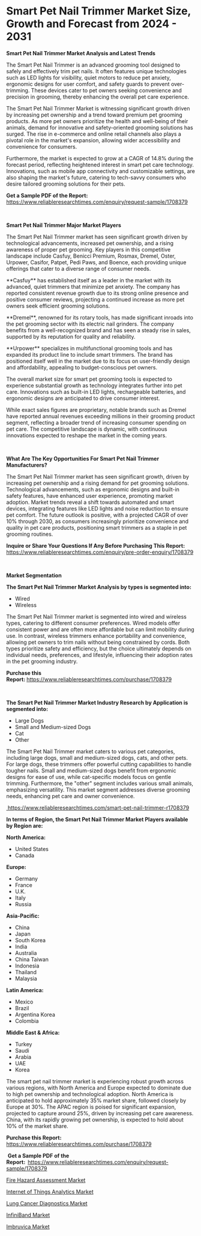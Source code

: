 <p><h1>Smart Pet Nail Trimmer Market Size, Growth and Forecast from 2024 - 2031</h1></p><p><strong>Smart Pet Nail Trimmer Market Analysis and Latest Trends</strong></p>
<p><p>The Smart Pet Nail Trimmer is an advanced grooming tool designed to safely and effectively trim pet nails. It often features unique technologies such as LED lights for visibility, quiet motors to reduce pet anxiety, ergonomic designs for user comfort, and safety guards to prevent over-trimming. These devices cater to pet owners seeking convenience and precision in grooming, thereby enhancing the overall pet care experience.</p><p>The Smart Pet Nail Trimmer Market is witnessing significant growth driven by increasing pet ownership and a trend toward premium pet grooming products. As more pet owners prioritize the health and well-being of their animals, demand for innovative and safety-oriented grooming solutions has surged. The rise in e-commerce and online retail channels also plays a pivotal role in the market's expansion, allowing wider accessibility and convenience for consumers.</p><p>Furthermore, the market is expected to grow at a CAGR of 14.8% during the forecast period, reflecting heightened interest in smart pet care technology. Innovations, such as mobile app connectivity and customizable settings, are also shaping the market's future, catering to tech-savvy consumers who desire tailored grooming solutions for their pets.</p></p>
<p><strong>Get a Sample PDF of the Report:&nbsp;</strong> <a href="https://www.reliableresearchtimes.com/enquiry/request-sample/1708379?utm_campaign=1486&utm_medium=2&utm_source=Github&utm_content=ia&utm_term=21102024&utm_id=smart-pet-nail-trimmer">https://www.reliableresearchtimes.com/enquiry/request-sample/1708379</a></p>
<p>&nbsp;</p>
<p><strong>Smart Pet Nail Trimmer Major Market Players</strong></p>
<p><p>The Smart Pet Nail Trimmer market has seen significant growth driven by technological advancements, increased pet ownership, and a rising awareness of proper pet grooming. Key players in this competitive landscape include Casfuy, Benicci Premium, Rosmax, Dremel, Oster, Urpower, Casifor, Patpet, Pedi Paws, and Boence, each providing unique offerings that cater to a diverse range of consumer needs.</p><p>**Casfuy** has established itself as a leader in the market with its advanced, quiet trimmers that minimize pet anxiety. The company has reported consistent revenue growth due to its strong online presence and positive consumer reviews, projecting a continued increase as more pet owners seek efficient grooming solutions.</p><p>**Dremel**, renowned for its rotary tools, has made significant inroads into the pet grooming sector with its electric nail grinders. The company benefits from a well-recognized brand and has seen a steady rise in sales, supported by its reputation for quality and reliability.</p><p>**Urpower** specializes in multifunctional grooming tools and has expanded its product line to include smart trimmers. The brand has positioned itself well in the market due to its focus on user-friendly design and affordability, appealing to budget-conscious pet owners.</p><p>The overall market size for smart pet grooming tools is expected to experience substantial growth as technology integrates further into pet care. Innovations such as built-in LED lights, rechargeable batteries, and ergonomic designs are anticipated to drive consumer interest.</p><p>While exact sales figures are proprietary, notable brands such as Dremel have reported annual revenues exceeding millions in their grooming product segment, reflecting a broader trend of increasing consumer spending on pet care. The competitive landscape is dynamic, with continuous innovations expected to reshape the market in the coming years.</p></p>
<p>&nbsp;</p>
<p><strong>What Are The Key Opportunities For Smart Pet Nail Trimmer Manufacturers?</strong></p>
<p><p>The Smart Pet Nail Trimmer market has seen significant growth, driven by increasing pet ownership and a rising demand for pet grooming solutions. Technological advancements, such as ergonomic designs and built-in safety features, have enhanced user experience, promoting market adoption. Market trends reveal a shift towards automated and smart devices, integrating features like LED lights and noise reduction to ensure pet comfort. The future outlook is positive, with a projected CAGR of over 10% through 2030, as consumers increasingly prioritize convenience and quality in pet care products, positioning smart trimmers as a staple in pet grooming routines.</p></p>
<p><strong>Inquire or Share Your Questions If Any Before Purchasing This Report:</strong> <a href="https://www.reliableresearchtimes.com/enquiry/pre-order-enquiry/1708379?utm_campaign=1486&utm_medium=2&utm_source=Github&utm_content=ia&utm_term=21102024&utm_id=smart-pet-nail-trimmer">https://www.reliableresearchtimes.com/enquiry/pre-order-enquiry/1708379</a></p>
<p>&nbsp;</p>
<p><strong>Market Segmentation</strong></p>
<p><strong>The Smart Pet Nail Trimmer Market Analysis by types is segmented into:</strong></p>
<p><ul><li>Wired</li><li>Wireless</li></ul></p>
<p><p>The Smart Pet Nail Trimmer market is segmented into wired and wireless types, catering to different consumer preferences. Wired models offer consistent power and are often more affordable but can limit mobility during use. In contrast, wireless trimmers enhance portability and convenience, allowing pet owners to trim nails without being constrained by cords. Both types prioritize safety and efficiency, but the choice ultimately depends on individual needs, preferences, and lifestyle, influencing their adoption rates in the pet grooming industry.</p></p>
<p><strong>Purchase this Report:&nbsp;</strong><a href="https://www.reliableresearchtimes.com/purchase/1708379?utm_campaign=1486&utm_medium=2&utm_source=Github&utm_content=ia&utm_term=21102024&utm_id=smart-pet-nail-trimmer">https://www.reliableresearchtimes.com/purchase/1708379</a></p>
<p>&nbsp;</p>
<p><strong>The Smart Pet Nail Trimmer Market Industry Research by Application is segmented into:</strong></p>
<p><ul><li>Large Dogs</li><li>Small and Medium-sized Dogs</li><li>Cat</li><li>Other</li></ul></p>
<p><p>The Smart Pet Nail Trimmer market caters to various pet categories, including large dogs, small and medium-sized dogs, cats, and other pets. For large dogs, these trimmers offer powerful cutting capabilities to handle tougher nails. Small and medium-sized dogs benefit from ergonomic designs for ease of use, while cat-specific models focus on gentle trimming. Furthermore, the "other" segment includes various small animals, emphasizing versatility. This market segment addresses diverse grooming needs, enhancing pet care and owner convenience.</p></p>
<p><a href="https://www.reliableresearchtimes.com/smart-pet-nail-trimmer-r1708379?utm_campaign=1486&utm_medium=2&utm_source=Github&utm_content=ia&utm_term=21102024&utm_id=smart-pet-nail-trimmer">&nbsp;https://www.reliableresearchtimes.com/smart-pet-nail-trimmer-r1708379</a></p>
<p><strong>In terms of Region, the Smart Pet Nail Trimmer Market Players available by Region are:</strong></p>
<p>
    <p> <strong> North America: </strong>
        <ul>
            <li>United States</li>
            <li>Canada</li>
        </ul>
        </p> 
    <p> <strong> Europe: </strong>
        <ul>
            <li>Germany</li>
            <li>France</li>
            <li>U.K.</li>
            <li>Italy</li>
            <li>Russia</li>
        </ul>
        </p> 
    <p> <strong> Asia-Pacific: </strong>
        <ul>
            <li>China</li>
            <li>Japan</li>
            <li>South Korea</li>
            <li>India</li>
            <li>Australia</li>
            <li>China Taiwan</li>
            <li>Indonesia</li>
            <li>Thailand</li>
            <li>Malaysia</li>
        </ul>
        </p> 
    <p> <strong> Latin America: </strong>
        <ul>
            <li>Mexico</li>
            <li>Brazil</li>
            <li>Argentina Korea</li>
            <li>Colombia</li>
        </ul>
        </p> 
    <p> <strong> Middle East & Africa: </strong>
        <ul>
            <li>Turkey</li>
            <li>Saudi</li>
            <li>Arabia</li>
            <li>UAE</li>
            <li>Korea</li>
        </ul>
    </p>
    </p>
<p><p>The smart pet nail trimmer market is experiencing robust growth across various regions, with North America and Europe expected to dominate due to high pet ownership and technological adoption. North America is anticipated to hold approximately 35% market share, followed closely by Europe at 30%. The APAC region is poised for significant expansion, projected to capture around 25%, driven by increasing pet care awareness. China, with its rapidly growing pet ownership, is expected to hold about 10% of the market share.</p></p>
<p><strong>Purchase this Report: </strong><a href="https://www.reliableresearchtimes.com/purchase/1708379?utm_campaign=1486&utm_medium=2&utm_source=Github&utm_content=ia&utm_term=21102024&utm_id=smart-pet-nail-trimmer">https://www.reliableresearchtimes.com/purchase/1708379</a></p>
<p>&nbsp;<strong>Get a Sample PDF of the Report:&nbsp;&nbsp;</strong><a href="https://www.reliableresearchtimes.com/enquiry/request-sample/1708379?utm_campaign=1486&utm_medium=2&utm_source=Github&utm_content=ia&utm_term=21102024&utm_id=smart-pet-nail-trimmer">https://www.reliableresearchtimes.com/enquiry/request-sample/1708379</a></p>
<p><strong></strong></p>
<p><p><a href="https://www.linkedin.com/pulse/fire-hazard-assessment-market-global-insights-regional-analysis-adawc?utm_campaign=1486&utm_medium=2&utm_source=Github&utm_content=ia&utm_term=21102024&utm_id=smart-pet-nail-trimmer">Fire Hazard Assessment Market</a></p><p><a href="https://www.linkedin.com/pulse/internet-things-analytics-market-share-size-trends-industry-mzehc?utm_campaign=1486&utm_medium=2&utm_source=Github&utm_content=ia&utm_term=21102024&utm_id=smart-pet-nail-trimmer">Internet of Things Analytics Market</a></p><p><a href="https://www.linkedin.com/pulse/key-drivers-lung-cancer-diagnostics-market-trends-future-outlook-fq7tc?utm_campaign=1486&utm_medium=2&utm_source=Github&utm_content=ia&utm_term=21102024&utm_id=smart-pet-nail-trimmer">Lung Cancer Diagnostics Market</a></p><p><a href="https://www.linkedin.com/pulse/insights-infiniband-market-size-which-expanding-136-cagr-from-czjuc?utm_campaign=1486&utm_medium=2&utm_source=Github&utm_content=ia&utm_term=21102024&utm_id=smart-pet-nail-trimmer">InfiniBand Market</a></p><p><a href="https://www.linkedin.com/pulse/imbruvica-industry-analysis-report-market-size-share-ygxzc?utm_campaign=1486&utm_medium=2&utm_source=Github&utm_content=ia&utm_term=21102024&utm_id=smart-pet-nail-trimmer">Imbruvica Market</a></p></p>